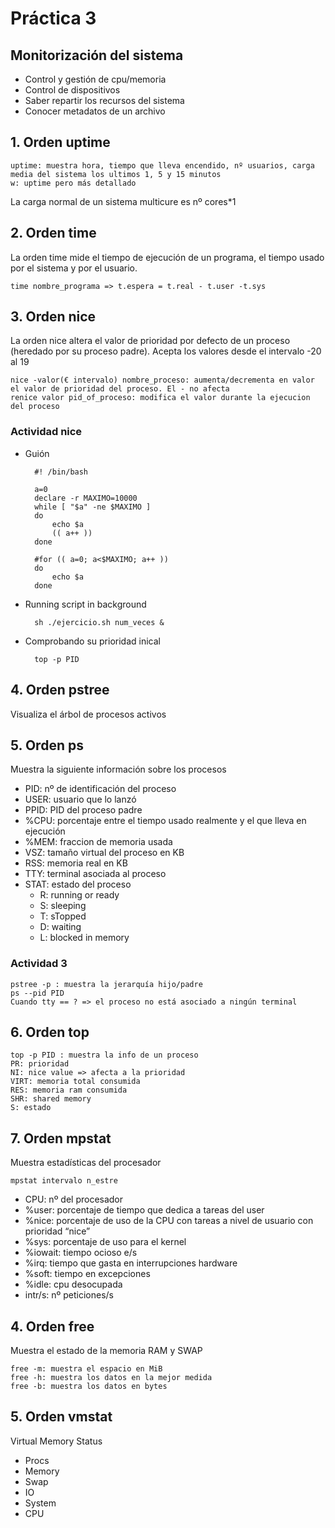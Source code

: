 # Práctica 3

## Monitorización del sistema

- Control y gestión de cpu/memoria
- Control de dispositivos
- Saber repartir los recursos del sistema
- Conocer metadatos de un archivo

## 1. Orden uptime

    uptime: muestra hora, tiempo que lleva encendido, nº usuarios, carga media del sistema los ultimos 1, 5 y 15 minutos
    w: uptime pero más detallado
  
 La carga normal de un sistema multicure es nº cores*1
 
## 2. Orden time

La orden time mide el tiempo de ejecución de un programa, el tiempo usado por el sistema y por el usuario.

    time nombre_programa => t.espera = t.real - t.user -t.sys
    
## 3. Orden nice

La orden nice altera el valor de prioridad por defecto de un proceso (heredado por su proceso padre). Acepta los valores desde el intervalo -20 al 19

    nice -valor(€ intervalo) nombre_proceso: aumenta/decrementa en valor el valor de prioridad del proceso. El - no afecta
    renice valor pid_of_proceso: modifica el valor durante la ejecucion del proceso
  
### Actividad nice

- Guión
    
        #! /bin/bash

        a=0
        declare -r MAXIMO=10000
        while [ "$a" -ne $MAXIMO ]
        do
            echo $a
            (( a++ ))
        done
        
        #for (( a=0; a<$MAXIMO; a++ ))
        do
            echo $a
        done

- Running script in background 

        sh ./ejercicio.sh num_veces &

- Comprobando su prioridad inical
    
        top -p PID

## 4. Orden pstree

Visualiza el árbol de procesos activos

## 5. Orden ps

Muestra la siguiente información sobre los procesos

- PID: nº de identificación del proceso
- USER: usuario que lo lanzó
- PPID: PID del proceso padre
- %CPU: porcentaje entre el tiempo usado realmente y el que lleva en ejecución
- %MEM: fraccion de memoria usada
- VSZ: tamaño virtual del proceso en KB
- RSS: memoria real en KB
- TTY: terminal asociada al proceso
- STAT: estado del proceso
    - R: running or ready
    - S: sleeping
    - T: sTopped
    - D: waiting
    - L: blocked in memory
    
### Actividad 3

    pstree -p : muestra la jerarquía hijo/padre
    ps --pid PID
    Cuando tty == ? => el proceso no está asociado a ningún terminal
    
## 6. Orden top

    top -p PID : muestra la info de un proceso
    PR: prioridad
    NI: nice value => afecta a la prioridad
    VIRT: memoria total consumida
    RES: memoria ram consumida
    SHR: shared memory
    S: estado

## 7. Orden mpstat

Muestra estadísticas del procesador 

    mpstat intervalo n_estre
    
- CPU: nº del procesador
- %user: porcentaje de tiempo que dedica a tareas del user
- %nice: porcentaje de uso de la CPU con tareas a nivel de usuario con prioridad “nice” 
- %sys: porcentaje de uso para el kernel
- %iowait: tiempo ocioso e/s
- %irq: tiempo que gasta en interrupciones hardware
- %soft: tiempo en excepciones
- %idle: cpu desocupada
- intr/s:  nº peticiones/s
   
## 4. Orden free

Muestra el estado de la memoria RAM y SWAP
    
    free -m: muestra el espacio en MiB
    free -h: muestra los datos en la mejor medida
    free -b: muestra los datos en bytes

## 5. Orden vmstat
 
 Virtual Memory Status
 
 * Procs
 * Memory
 * Swap
 * IO
 * System
 * CPU
 
    







